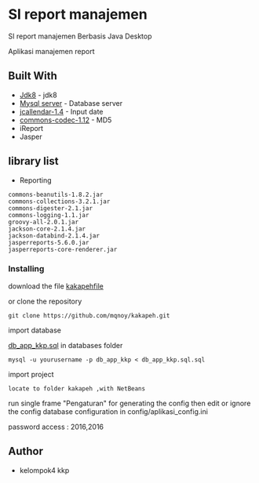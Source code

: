 # SI report manajemen
 SI report manajemen Berbasis Java Desktop 

Aplikasi manajemen report

## Built With
* [Jdk8](https://www.oracle.com/technetwork/java/javase/downloads/jdk8-downloads-2133151.html) - jdk8
* [Mysql server](https://dev.mysql.com/downloads/mysql/) - Database server
* [jcallendar-1.4](https://toedter.com/jcalendar/) - Input date
* [commons-codec-1.12](http://archive.apache.org/dist/commons/codec/binaries/) - MD5
* iReport
* Jasper

## library list
* Reporting
```
commons-beanutils-1.8.2.jar
commons-collections-3.2.1.jar
commons-digester-2.1.jar
commons-logging-1.1.jar
groovy-all-2.0.1.jar
jackson-core-2.1.4.jar
jackson-databind-2.1.4.jar
jasperreports-5.6.0.jar
jasperreports-core-renderer.jar
```

### Installing

download the file
[kakapehfile](https://github.com/mqnoy/kakapeh/archive/master.zip) 


or clone the repository

```
git clone https://github.com/mqnoy/kakapeh.git
```


import database

[db_app_kkp.sql](https://raw.githubusercontent.com/mqnoy/kakapeh/master/databases/db_app_kkp.sql) in databases folder
```
mysql -u yourusername -p db_app_kkp < db_app_kkp.sql.sql
```

import project 

```
locate to folder kakapeh ,with NetBeans
```

run single frame "Pengaturan" for generating the config then
edit or ignore the config database configuration in config/aplikasi_config.ini


password access : 
2016,2016

## Author
* kelompok4 kkp



